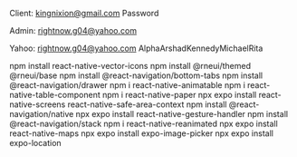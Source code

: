 Client:
kingnixion@gmail.com
Password

Admin:
rightnow.g04@yahoo.com

Yahoo:
rightnow.g04@yahoo.com
AlphaArshadKennedyMichaelRita

npm install react-native-vector-icons
npm install @rneui/themed @rneui/base
npm install @react-navigation/bottom-tabs
npm install @react-navigation/drawer
npm i react-native-animatable
npm i react-native-table-component
npm i react-native-paper
npx expo install react-native-screens react-native-safe-area-context
npm install @react-navigation/native
npx expo install react-native-gesture-handler
npm install @react-navigation/stack
npm i react-native-reanimated
npx expo install react-native-maps
npx expo install expo-image-picker
npx expo install expo-location